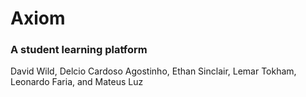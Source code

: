 # Axiom

### A student learning platform

David Wild, Delcio Cardoso Agostinho, Ethan Sinclair,  Lemar Tokham, Leonardo Faria, and Mateus Luz
